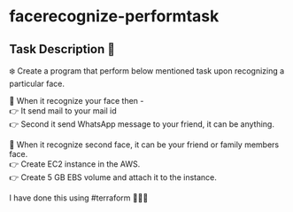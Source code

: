 # facerecognize-performtask

## Task Description 📄

❄️ Create a program that perform below mentioned task upon recognizing a particular face. <br />

📌 When it recognize your face then -  <br />
👉 It send mail to your mail id <br />
👉 Second it send WhatsApp message to your friend, it can be anything. <br />

📌 When it recognize second face, it can be your friend or family members face.<br />
👉 Create EC2 instance in the AWS. <br />
👉 Create 5 GB EBS volume and attach it to the instance. <br />

I have done this using #terraform 💁🏻‍♀️
